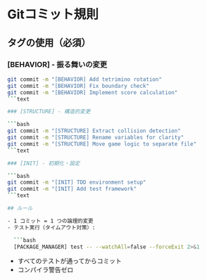 # Gitコミット規則

## タグの使用（必須）

### [BEHAVIOR] - 振る舞いの変更

```bash
git commit -m "[BEHAVIOR] Add tetrimino rotation"
git commit -m "[BEHAVIOR] Fix boundary check"
git commit -m "[BEHAVIOR] Implement score calculation"
```text

### [STRUCTURE] - 構造的変更

```bash
git commit -m "[STRUCTURE] Extract collision detection"
git commit -m "[STRUCTURE] Rename variables for clarity"
git commit -m "[STRUCTURE] Move game logic to separate file"
```text

### [INIT] - 初期化・設定

```bash
git commit -m "[INIT] TDD environment setup"
git commit -m "[INIT] Add test framework"
```text

## ルール

- 1 コミット = 1 つの論理的変更
- テスト実行（タイムアウト対策）:

  ```bash
  [PACKAGE_MANAGER] test -- --watchAll=false --forceExit 2>&1
  ```

- すべてのテストが通ってからコミット
- コンパイラ警告ゼロ
